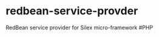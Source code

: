redbean-service-provder
=======================

RedBean service provider for Silex micro-framework #PHP
